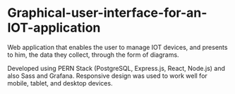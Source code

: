 # Graphical-user-interface-for-an-IOT-application

Web application that enables the user to manage IOT devices, and presents to him, the data they collect, through the form of diagrams.

Developed using PERN Stack (PostgreSQL,  Express.js, React, Node.js) and also Sass and Grafana. 
Responsive design was used to work well for mobile, tablet, and desktop devices.
